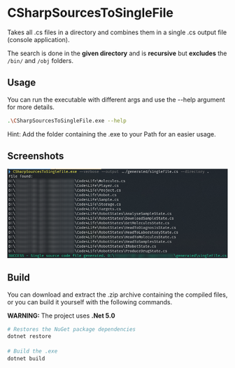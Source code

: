# CSharpSourcesToSingleFile

Takes all .cs files in a directory and combines them in a single .cs output file (console application).

The search is done in the **given directory** and is **recursive** but **excludes** the ```/bin/``` and ```/obj``` folders.

## Usage

You can run the executable with different args and use the --help argument for more details.

```bash
.\CSharpSourcesToSingleFile.exe --help
```

Hint: Add the folder containing the .exe to your Path for an easier usage.

## Screenshots

![Usage example](img/usage-example.png)

## Build

You can download and extract the .zip archive containing the compiled files, or you can build it yourself with the following commands.

**WARNING:** The project uses **.Net 5.0**

```bash
# Restores the NuGet package dependencies
dotnet restore

# Build the .exe
dotnet build
```
